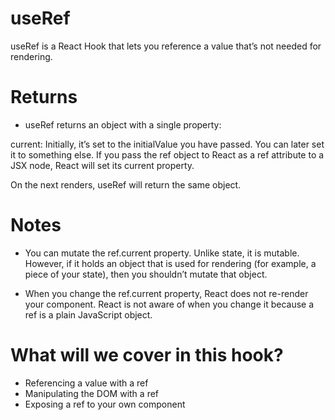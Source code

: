 # useRef

useRef is a React Hook that lets you reference a value that’s not needed for rendering.

# Returns

- useRef returns an object with a single property:

current: Initially, it’s set to the initialValue you have passed. You can later set it to something else. If you pass the ref object to React as a ref attribute to a JSX node, React will set its current property.

On the next renders, useRef will return the same object.

# Notes

- You can mutate the ref.current property. Unlike state, it is mutable. However, if it holds an object that is used for rendering (for example, a piece of your state), then you shouldn’t mutate that object.

- When you change the ref.current property, React does not re-render your component. React is not aware of when you change it because a ref is a plain JavaScript object.

# What will we cover in this hook?

- Referencing a value with a ref
- Manipulating the DOM with a ref
- Exposing a ref to your own component

